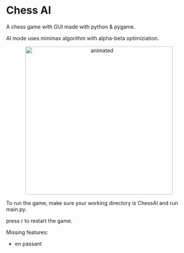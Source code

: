 # Chess AI
A chess game with GUI made with python & pygame.

AI mode uses minimax algorithm with alpha-beta optimiziation.


<p align="center">
  <img src="https://user-images.githubusercontent.com/103533203/169710341-fd54f2cd-38da-4a8e-95c3-7afd65e60247.gif" width="400" alt="animated" />
</p>

To run the game, make sure your working directory is ChessAI and run main.py.

press r to restart the game.

Missing features:
- en passant

